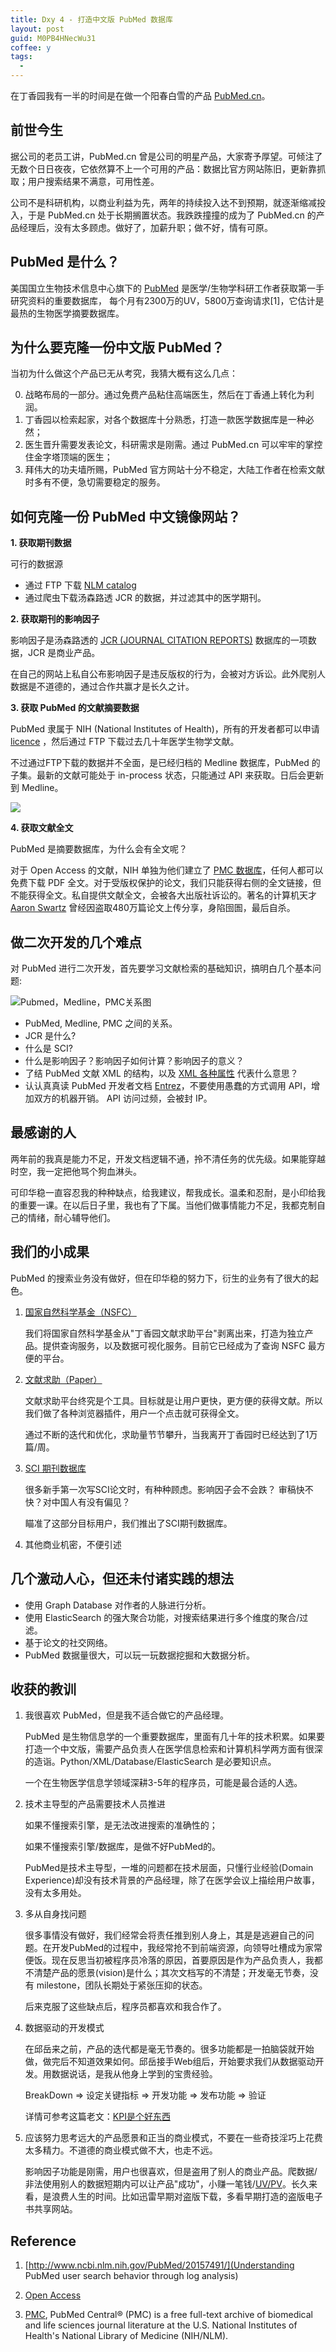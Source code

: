 ```yaml
---
title: Dxy 4 - 打造中文版 PubMed 数据库
layout: post
guid: M0PB4HNecWu31
coffee: y
tags:
  - 
---
```


在丁香园我有一半的时间是在做一个阳春白雪的产品 [PubMed.cn](http://pubmed.cn/)。

## 前世今生

据公司的老员工讲，PubMed.cn 曾是公司的明星产品，大家寄予厚望。可倾注了无数个日日夜夜，它依然算不上一个可用的产品：数据比官方网站陈旧，更新靠抓取；用户搜索结果不满意，可用性差。

公司不是科研机构，以商业利益为先，两年的持续投入达不到预期，就逐渐缩减投入，于是 PubMed.cn 处于长期搁置状态。我跌跌撞撞的成为了 PubMed.cn 的产品经理后，没有太多顾虑。做好了，加薪升职；做不好，情有可原。

## PubMed 是什么？

美国国立生物技术信息中心旗下的 [PubMed](https://www.ncbi.nlm.nih.gov/pubmed/) 是医学/生物学科研工作者获取第一手研究资料的重要数据库，
每个月有2300万的UV，5800万查询请求[1]，它估计是最热的生物医学摘要数据库。

## 为什么要克隆一份中文版 PubMed？

当初为什么做这个产品已无从考究，我猜大概有这么几点：

0. 战略布局的一部分。通过免费产品粘住高端医生，然后在丁香通上转化为利润。
1. 丁香园以检索起家，对各个数据库十分熟悉，打造一款医学数据库是一种必然；
2. 医生晋升需要发表论文，科研需求是刚需。通过 PubMed.cn 可以牢牢的掌控住金字塔顶端的医生；
3. 拜伟大的功夫墙所赐，PubMed 官方网站十分不稳定，大陆工作者在检索文献时多有不便，急切需要稳定的服务。

## 如何克隆一份 PubMed 中文镜像网站？

**1. 获取期刊数据**

可行的数据源

- 通过 FTP 下载 [NLM catalog](https://www.ncbi.nlm.nih.gov/nlmcatalog)
- 通过爬虫下载汤森路透 JCR 的数据，并过滤其中的医学期刊。

**2. 获取期刊的影响因子**

影响因子是汤森路透的 [JCR (JOURNAL CITATION REPORTS)](https://jcr.incites.thomsonreuters.com) 数据库的一项数据，JCR 是商业产品。

在自己的网站上私自公布影响因子是违反版权的行为，会被对方诉讼。此外爬别人数据是不道德的，通过合作共赢才是长久之计。

**3. 获取 PubMed 的文献摘要数据**

PubMed 隶属于 NIH (National Institutes of Health)，所有的开发者都可以申请 [licence](https://www.nlm.nih.gov/databases/download/PubMed_medline.html) ，然后通过 FTP 下载过去几十年医学生物学文献。

不过通过FTP下载的数据并不全面，是已经归档的 Medline 数据库，PubMed 的子集。最新的文献可能处于  in-process 状态，只能通过 API 来获取。日后会更新到 Medline。

![](/media/files/advanced-medline-for-health-researchers-4-638.jpg)

**4. 获取文献全文**

PubMed 是摘要数据库，为什么会有全文呢？

对于 Open Access 的文献，NIH 单独为他们建立了 [PMC 数据库](https://www.ncbi.nlm.nih.gov/pmc/)，任何人都可以免费下载 PDF 全文。对于受版权保护的论文，我们只能获得右侧的全文链接，但不能获得全文。私自提供文献全文，会被各大出版社诉讼的。著名的计算机天才 [Aaron Swartz](https://www.zhihu.com/question/20710277) 曾经因盗取480万篇论文上传分享，身陷囹圄，最后自杀。

## 做二次开发的几个难点

对 PubMed 进行二次开发，首先要学习文献检索的基础知识，搞明白几个基本问题:

![Pubmed，Medline，PMC关系图](/media/files/2018-02-23-pubmed-vs-medline-vs-pmc.png)

- PubMed, Medline, PMC 之间的关系。
- JCR 是什么?
- 什么是 SCI?
- 什么是影响因子？影响因子如何计算？影响因子的意义？
- 了结 PubMed 文献 XML 的结构，以及 [XML 各种属性](https://www.nlm.nih.gov/bsd/mms/medlineelements.html) 代表什么意思？
- 认认真真读 PubMed 开发者文档 [Entrez](http://www.ncbi.nlm.nih.gov/books/NBK3837/)，不要使用愚蠢的方式调用 API，增加双方的机器开销。 API 访问过频，会被封 IP。

## 最感谢的人

两年前的我真是能力不足，开发文档逻辑不通，拎不清任务的优先级。如果能穿越时空，我一定把他骂个狗血淋头。

可印华稳一直容忍我的种种缺点，给我建议，帮我成长。温柔和忍耐，是小印给我的重要一课。在以后日子里，我也有了下属。当他们做事情能力不足，我都克制自己的情绪，耐心辅导他们。

## 我们的小成果

PubMed 的搜索业务没有做好，但在印华稳的努力下，衍生的业务有了很大的起色。

1. [国家自然科学基金（NSFC）](http://nsfc.PubMed.cn)

	我们将国家自然科学基金从"丁香园文献求助平台"剥离出来，打造为独立产品。提供查询服务，以及数据可视化服务。目前它已经成为了查询 NSFC 最方便的平台。
	
2. [文献求助（Paper）](http://paper.PubMed.cn)

	文献求助平台终究是个工具。目标就是让用户更快，更方便的获得文献。所以我们做了各种浏览器插件，用户一个点击就可获得全文。
	
	通过不断的迭代和优化，求助量节节攀升，当我离开丁香园时已经达到了1万篇/周。

3. [SCI 期刊数据库](http://journal.PubMed.cn)

	很多新手第一次写SCI论文时，有种种顾虑。影响因子会不会跌？ 审稿快不快？对中国人有没有偏见？
	
	瞄准了这部分目标用户，我们推出了SCI期刊数据库。
	
4. 其他商业机密，不便引述

## 几个激动人心，但还未付诸实践的想法

- 使用 Graph Database 对作者的人脉进行分析。
- 使用 ElasticSearch 的强大聚合功能，对搜索结果进行多个维度的聚合/过滤。
- 基于论文的社交网络。
- PubMed 数据量很大，可以玩一玩数据挖掘和大数据分析。

## 收获的教训

1. 我很喜欢 PubMed，但是我不适合做它的产品经理。

	PubMed 是生物信息学的一个重要数据库，里面有几十年的技术积累。如果要打造一个中文版，需要产品负责人在医学信息检索和计算机科学两方面有很深的造诣。Python/XML/Database/ElasticSearch 是必要知识点。

	一个在生物医学信息学领域深耕3-5年的程序员，可能是最合适的人选。


2. 技术主导型的产品需要技术人员推进

	如果不懂搜索引擎，是无法改进搜索的准确性的；

	如果不懂搜索引擎/数据库，是做不好PubMed的。
	
	PubMed是技术主导型，一堆的问题都在技术层面，只懂行业经验(Domain Experience)却没有技术背景的产品经理，除了在医学会议上描绘用户故事，没有太多用处。
	

3. 多从自身找问题

	很多事情没有做好，我们经常会将责任推到别人身上，其是是逃避自己的问题。在开发PubMed的过程中，我经常抢不到前端资源，向领导吐槽成为家常便饭。现在反思当初被程序员冷落的原因，首要原因是作为产品负责人，我都不清楚产品的愿景(vision)是什么；其次文档写的不清楚；开发毫无节奏，没有 milestone，团队长期处于紧张压抑的状态。
	
	后来克服了这些缺点后，程序员都喜欢和我合作了。

	
4. 数据驱动的开发模式

	在邱岳来之前，产品的迭代都是毫无节奏的。很多功能都是一拍脑袋就开始做，做完后不知道效果如何。邱岳接手Web组后，开始要求我们从数据驱动开发。用数据说话，是我从他身上学到的宝贵经验。

	BreakDown => 设定关键指标 => 开发功能 => 发布功能 => 验证
	
	详情可参考这篇老文：[KPI是个好东西](/kpi.html)
	
5. 应该努力思考远大的产品愿景和正当的商业模式，不要在一些奇技淫巧上花费太多精力。不道德的商业模式做不大，也走不远。

	影响因子功能是刚需，用户也很喜欢，但是盗用了别人的商业产品。爬数据/非法使用别人的数据短期内可以让产品"成功"，小赚一笔钱/[UV/PV](https://www.zhihu.com/question/20448467)。长久来看，是浪费人生的时间。比如迅雷早期对盗版下载，多看早期打造的盗版电子书共享网站。

## Reference

1. [http://www.ncbi.nlm.nih.gov/PubMed/20157491/](Understanding PubMed user search behavior through log analysis)

2. [Open Access](https://en.wikipedia.org/wiki/Open_access)

3. [PMC](https://www.ncbi.nlm.nih.gov/pmc/), PubMed Central® (PMC) is a free full-text archive of biomedical and life sciences journal literature at the U.S. National Institutes of Health's National Library of Medicine (NIH/NLM).
	
